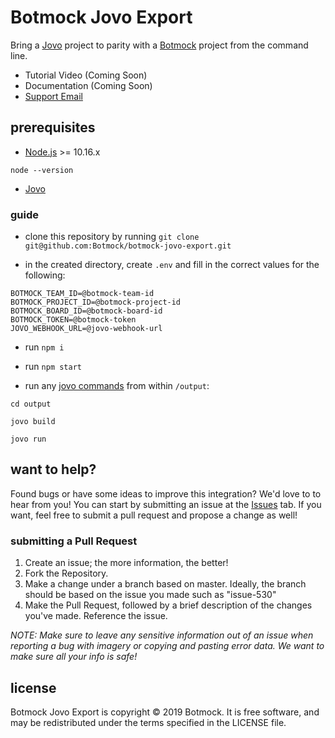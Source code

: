 # Botmock Jovo Export

Bring a [Jovo](https://www.jovo.tech) project to parity with a [Botmock](https://botmock.com) project from the command line.

- Tutorial Video (Coming Soon)
- Documentation (Coming Soon)
- [Support Email](mailto:help@botmock.com)

## prerequisites

- [Node.js](https://nodejs.org/en/) >= 10.16.x

```shell
node --version
```

- [Jovo](https://github.com/jovotech/jovo-cli)

### guide

- clone this repository by running `git clone git@github.com:Botmock/botmock-jovo-export.git`

- in the created directory, create `.env` and fill in the correct values for the following:

```shell
BOTMOCK_TEAM_ID=@botmock-team-id
BOTMOCK_PROJECT_ID=@botmock-project-id
BOTMOCK_BOARD_ID=@botmock-board-id
BOTMOCK_TOKEN=@botmock-token
JOVO_WEBHOOK_URL=@jovo-webhook-url

```

- run `npm i`

- run `npm start`

- run any [jovo commands](https://github.com/jovotech/jovo-cli#commands) from within `/output`:

```
cd output

jovo build

jovo run
```

## want to help?

Found bugs or have some ideas to improve this integration? We'd love to to hear from you! You can start by submitting an issue at the [Issues](https://github.com/Botmock/botmock-jovo-export/issues) tab. If you want, feel free to submit a pull request and propose a change as well!

### submitting a Pull Request

1. Create an issue; the more information, the better!
2. Fork the Repository.
3. Make a change under a branch based on master. Ideally, the branch should be based on the issue you made such as "issue-530"
4. Make the Pull Request, followed by a brief description of the changes you've made. Reference the issue.

_NOTE: Make sure to leave any sensitive information out of an issue when reporting a bug with imagery or copying and pasting error data. We want to make sure all your info is safe!_

## license

Botmock Jovo Export is copyright © 2019 Botmock. It is free software, and may be redistributed under the terms specified in the LICENSE file.
